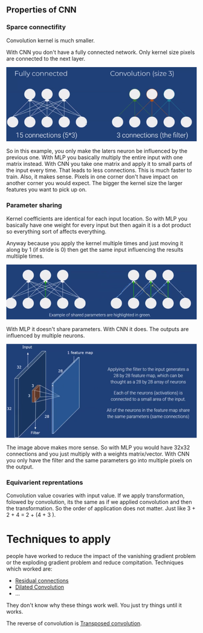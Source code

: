 ## Properties of CNN

### Sparce connectifity 
Convolution kernel is much smaller.


With CNN you don't have a fully connected network. Only kernel size pixels are  connected to the next layer.  

![Left is MLP and right is CNN](images/Pasted%20image%2020220609191432.png)

So in this example, you only make the laters neuron be influenced by the previous one. With MLP you basically multiply the entire input with one matrix instead. With CNN you take one matrix and apply it to small parts of the input every time. That leads to less connections. This is much faster to train. Also, it makes sense. Pixels in one corner don't have impact on another corner you would expect. The bigger the kernel size the larger features you want to pick up on. 

### Parameter sharing
Kernel coefficients are identical for each input location. So with MLP you basically have one weight for every input but then again it is a dot product so everything sort of affects everything. 

Anyway because you apply the kernel multiple times and just moving it along by 1 (if stride is 0) then get the same input influencing the results multiiple times. 

![Parameter sharing](images/Pasted%20image%2020220609192403.png)

With MLP it doesn't share parameters. With CNN it does. The outputs are influenced by multiple neurons.

![2d parameter sharing](images/Pasted%20image%2020220609193009.png)

The image above makes more sense. So with MLP you would have 32x32 connections and you just multiply with a weights matrix/vector. With CNN you only have the filter and the same parameters go into multiple pixels on the output. 


### Equivarient reprentations 
Convolution value covaries with input value. If we apply transformation, folowed by convolution, its the same as if we applied convolution and then the transformation.  So the order of application does not matter. Just like 3 + 2 + 4 = 2 + (4 + 3 ).


# Techniques to apply
people have worked to reduce the impact of the vanishing gradient problem or the exploding gradient problem and reduce compitation. Techniques which worked are:

- [Residual connections](Residual%20connections.md)
- [Dilated Convolution](Dilated%20Convolution.md)
- ...

They don't know why these things work well. You just try things until it works. 

The reverse of convolution is [Transposed convolution](Transposed%20convolution.md).


